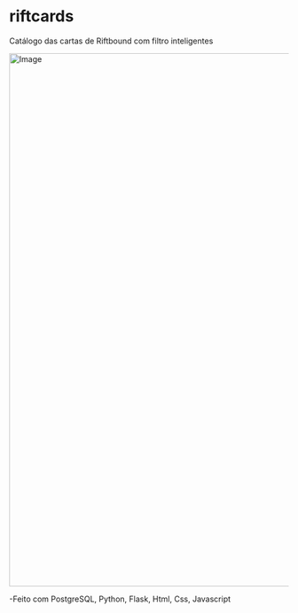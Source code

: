 # riftcards
Catálogo das cartas de Riftbound com filtro inteligentes

<img width="1920" height="963" alt="Image" src="https://github.com/user-attachments/assets/7c1ee763-494c-4d24-9f06-cfc81fa40b3a" />

-Feito com PostgreSQL, Python, Flask, Html, Css, Javascript
